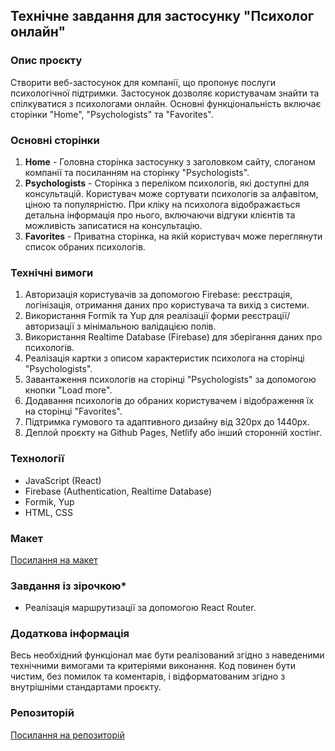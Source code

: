 ## Технічне завдання для застосунку "Психолог онлайн"

### Опис проєкту
Створити веб-застосунок для компанії, що пропонує послуги психологічної підтримки. Застосунок дозволяє користувачам знайти та спілкуватися з психологами онлайн. Основні функціональність включає сторінки "Home", "Psychologists" та "Favorites".

### Основні сторінки
1. **Home** - Головна сторінка застосунку з заголовком сайту, слоганом компанії та посиланням на сторінку "Psychologists".
2. **Psychologists** - Сторінка з переліком психологів, які доступні для консультацій. Користувач може сортувати психологів за алфавітом, ціною та популярністю. При кліку на психолога відображається детальна інформація про нього, включаючи відгуки клієнтів та можливість записатися на консультацію.
3. **Favorites** - Приватна сторінка, на якій користувач може переглянути список обраних психологів.

### Технічні вимоги
1. Авторизація користувачів за допомогою Firebase: реєстрація, логінізація, отримання даних про користувача та вихід з системи.
2. Використання Formik та Yup для реалізації форми реєстрації/авторизації з мінімальною валідацією полів.
3. Використання Realtime Database (Firebase) для зберігання даних про психологів.
4. Реалізація картки з описом характеристик психолога на сторінці "Psychologists".
5. Завантаження психологів на сторінці "Psychologists" за допомогою кнопки "Load more".
6. Додавання психологів до обраних користувачем і відображення їх на сторінці "Favorites".
7. Підтримка гумового та адаптивного дизайну від 320px до 1440px.
8. Деплой проєкту на Github Pages, Netlify або інший сторонній хостінг.

### Технології
- JavaScript (React)
- Firebase (Authentication, Realtime Database)
- Formik, Yup
- HTML, CSS

### Макет
[Посилання на макет](https://www.figma.com/file/I5vjNb0NsJOpQRnRpMloSY/Psychologists.Services?type=design&node-id=0-1&mode=design&t=4zfT2zFANRbp1fCK-0)

### Завдання із зірочкою*
- Реалізація маршрутизації за допомогою React Router.

### Додаткова інформація
Весь необхідний функціонал має бути реалізований згідно з наведеними технічними вимогами та критеріями виконання. Код повинен бути чистим, без помилок та коментарів, і відформатованим згідно з внутрішніми стандартами проєкту.

### Репозиторій
[Посилання на репозиторій](https://github.com/Lunatickus/psychologists-services)